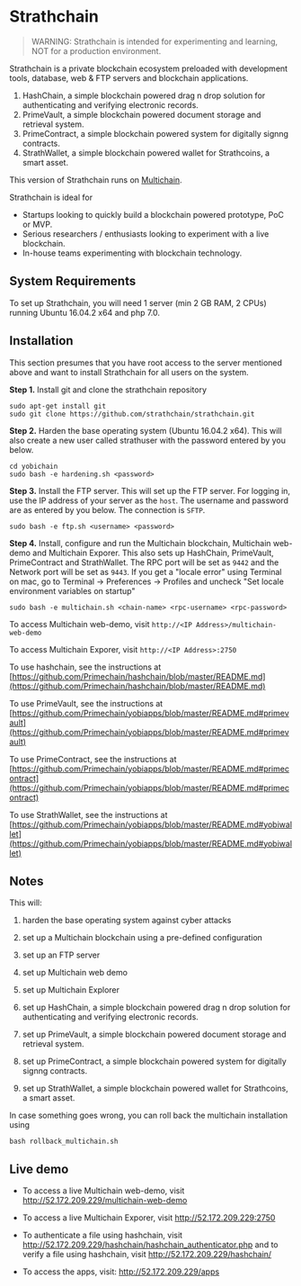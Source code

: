 Strathchain
=========

> WARNING: Strathchain is intended for experimenting and learning, NOT for a production environment.

Strathchain is a private blockchain ecosystem preloaded with development tools, database, web & FTP servers and blockchain applications.

1. HashChain, a simple blockchain powered drag n drop solution for authenticating and verifying electronic records.
2. PrimeVault, a simple blockchain powered document storage and retrieval system.
3. PrimeContract, a simple blockchain powered system for digitally signng contracts.
4. StrathWallet, a simple blockchain powered wallet for Strathcoins, a smart asset.

This version of Strathchain runs on [Multichain](https://github.com/MultiChain).

Strathchain is ideal for

* Startups looking to quickly build a blockchain powered prototype, PoC or MVP.
* Serious researchers / enthusiasts looking to experiment with a live blockchain.
* In-house teams experimenting with blockchain technology.


System Requirements
-------------------

To set up Strathchain, you will need 1 server (min 2 GB RAM, 2 CPUs) running Ubuntu 16.04.2 x64 and php 7.0.

Installation
------------

This section presumes that you have root access to the server mentioned above and want to install Strathchain for all users on the system.

**Step 1.** Install git and clone the strathchain repository

    sudo apt-get install git
    sudo git clone https://github.com/strathchain/strathchain.git

**Step 2.** Harden the base operating system (Ubuntu 16.04.2 x64). This will also create a new user called strathuser with the password entered by you below.

    cd yobichain
    sudo bash -e hardening.sh <password>

**Step 3.** Install the FTP server. This will set up the FTP server. For logging in, use the IP address of your server as the `host`. The username and password are as entered by you below. The connection is `SFTP`.

    sudo bash -e ftp.sh <username> <password>


**Step 4.** Install, configure and run the Multichain blockchain, Multichain web-demo and Multichain Exporer. This also sets up HashChain, PrimeVault, PrimeContract and StrathWallet. The RPC port will be set as `9442` and the Network port will be set as `9443`. If you get a "locale error" using Terminal on mac, go to Terminal -> Preferences -> Profiles and uncheck "Set locale environment variables on startup"

    sudo bash -e multichain.sh <chain-name> <rpc-username> <rpc-password>
		
To access Multichain web-demo, visit `http://<IP Address>/multichain-web-demo`

To access Multichain Exporer, visit `http://<IP Address>:2750`

To use hashchain, see the instructions at [https://github.com/Primechain/hashchain/blob/master/README.md](https://github.com/Primechain/hashchain/blob/master/README.md)

To use PrimeVault, see the instructions at [https://github.com/Primechain/yobiapps/blob/master/README.md#primevault](https://github.com/Primechain/yobiapps/blob/master/README.md#primevault)

To use PrimeContract, see the instructions at [https://github.com/Primechain/yobiapps/blob/master/README.md#primecontract](https://github.com/Primechain/yobiapps/blob/master/README.md#primecontract)

To use StrathWallet, see the instructions at [https://github.com/Primechain/yobiapps/blob/master/README.md#yobiwallet](https://github.com/Primechain/yobiapps/blob/master/README.md#yobiwallet)


Notes
-----

This will:
1. harden the base operating system against cyber attacks

2. set up a Multichain blockchain using a pre-defined configuration

3. set up an FTP server

4. set up Multichain web demo

5. set up Multichain Explorer

6. set up HashChain, a simple blockchain powered drag n drop solution for authenticating and verifying electronic records.

7. set up PrimeVault, a simple blockchain powered document storage and retrieval system.

8. set up PrimeContract, a simple blockchain powered system for digitally signng contracts.

9. set up StrathWallet, a simple blockchain powered wallet for Strathcoins, a smart asset.

In case something goes wrong, you can roll back the multichain installation using

    bash rollback_multichain.sh 

Live demo
---------
* To access a live Multichain web-demo, visit http://52.172.209.229/multichain-web-demo

* To access a live Multichain Exporer, visit http://52.172.209.229:2750

* To authenticate a file using hashchain, visit http://52.172.209.229/hashchain/hashchain_authenticator.php and to verify a file using hashchain, visit http://52.172.209.229/hashchain/

* To access the apps, visit: http://52.172.209.229/apps
